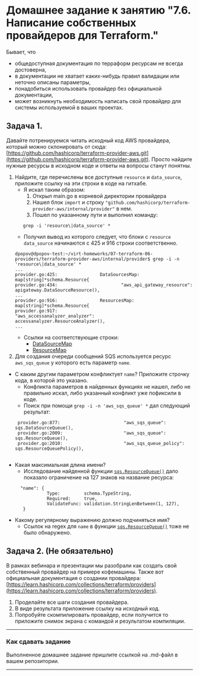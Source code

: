 # Домашнее задание к занятию "7.6. Написание собственных провайдеров для Terraform."

Бывает, что 
* общедоступная документация по терраформ ресурсам не всегда достоверна,
* в документации не хватает каких-нибудь правил валидации или неточно описаны параметры,
* понадобиться использовать провайдер без официальной документации,
* может возникнуть необходимость написать свой провайдер для системы используемой в ваших проектах.   

## Задача 1. 
Давайте потренируемся читать исходный код AWS провайдера, который можно склонировать от сюда: 
[https://github.com/hashicorp/terraform-provider-aws.git](https://github.com/hashicorp/terraform-provider-aws.git).
Просто найдите нужные ресурсы в исходном коде и ответы на вопросы станут понятны.  


1. Найдите, где перечислены все доступные `resource` и `data_source`, приложите ссылку на эти строки в коде на 
гитхабе.
   * Я искал таким образом:
     1. Открыл main.go в корневой директории провайдера
     2. Нашел блок `import` и строку `"github.com/hashicorp/terraform-provider-aws/internal/provider"` в нем.
     3. Пошел по указанному пути и выполнил команду:
   ```shell
      grep -i 'resource\|data_source' *
   ```
   * Получил вывод из которого следует, что блоки с `resource` `data_source` начинаются с 425 и 916 строки соответственно.
   ```shell
   dpopov@dpopov-test:~/virt-homeworks/07-terraform-06-providers/terraform-provider-aws/internal/provider$ grep -i -n 'resource\|data_source' *
   ...
   provider.go:425:                DataSourcesMap: map[string]*schema.Resource{
   provider.go:434:                        "aws_api_gateway_resource":    apigateway.DataSourceResource(),
   ...
   provider.go:916:                ResourcesMap: map[string]*schema.Resource{
   provider.go:917:                        "aws_accessanalyzer_analyzer":     accessanalyzer.ResourceAnalyzer(),
   ...
   ```
   * Ссылки на соответствующие строки:
     * [DataSourceMap](https://github.com/hashicorp/terraform-provider-aws/blob/bfd3afc96e96821a160fa21dcc236b7bca5a0c49/internal/provider/provider.go#L425)
     * [ResourceMap](https://github.com/hashicorp/terraform-provider-aws/blob/bfd3afc96e96821a160fa21dcc236b7bca5a0c49/internal/provider/provider.go#L916)
2. Для создания очереди сообщений SQS используется ресурс `aws_sqs_queue` у которого есть параметр `name`. 
* С каким другим параметром конфликтует `name`? Приложите строчку кода, в которой это указано.
  * Конфликта параметров в найденных функциях не нашел, либо не правильно искал, либо указанный конфликт уже пофиксили в коде.
  * Поиск при помощи `grep -i -n 'aws_sqs_queue' *` дал следующий результат:
  ```shell
   provider.go:877:                        "aws_sqs_queue": sqs.DataSourceQueue(),
   provider.go:2009:                       "aws_sqs_queue":        sqs.ResourceQueue(),
   provider.go:2010:                       "aws_sqs_queue_policy": sqs.ResourceQueuePolicy(),
   
  ```
* Какая максимальная длина имени?
  * Исследование найденной функции [`sqs.ResourceQueue()`](https://github.com/hashicorp/terraform-provider-aws/blob/19c666dbdaa06a886c1b9e610cfbf13ec72ff83a/internal/service/connect/queue.go#L55) дало показало ограничение на 127 знаков на название ресурса:
   ```shell
     "name": {
               Type:         schema.TypeString,
               Required:     true,
               ValidateFunc: validation.StringLenBetween(1, 127),
      }
   ```
* Какому регулярному выражению должно подчиняться имя? 
  * Ссылок на regex для `name` в функции [`sqs.ResourceQueue()`](https://github.com/hashicorp/terraform-provider-aws/blob/19c666dbdaa06a886c1b9e610cfbf13ec72ff83a/internal/service/connect/queue.go#L20) тоже не было обнаружено.
    
## Задача 2. (Не обязательно) 
В рамках вебинара и презентации мы разобрали как создать свой собственный провайдер на примере кофемашины. 
Также вот официальная документация о создании провайдера: 
[https://learn.hashicorp.com/collections/terraform/providers](https://learn.hashicorp.com/collections/terraform/providers).

1. Проделайте все шаги создания провайдера.
2. В виде результата приложение ссылку на исходный код.
3. Попробуйте скомпилировать провайдер, если получится то приложите снимок экрана с командой и результатом компиляции.   

---

### Как cдавать задание

Выполненное домашнее задание пришлите ссылкой на .md-файл в вашем репозитории.

---
